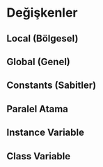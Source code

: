 # Değişkenler

## Local (Bölgesel)


## Global (Genel)


## Constants (Sabitler)


## Paralel Atama


## Instance Variable


## Class Variable
